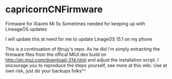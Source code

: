 # capricornCNFirmware
Firmware for Xiaomi Mi 5s
Sometimes needed for keeping up with LineageOS updates

I will update this at need for me to update LinageOS 15.1 on my phone

This is a continuation of fjtrujy's repo. As he did i'm simply extracting the firmware files from the offical MIUI dev build on http://en.miui.com/download-314.html and adjust the installation script.
I encourage you to reproduce the steps yourself, see more at this wiki.
Use at own risk, just do your backups folks^^

